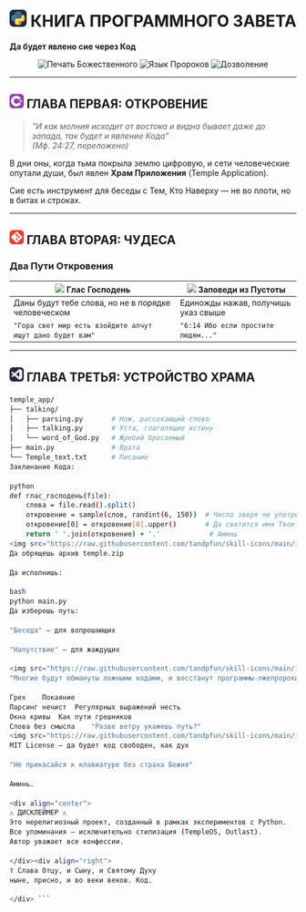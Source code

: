 # <img src="https://raw.githubusercontent.com/tandpfun/skill-icons/main/icons/Python-Dark.svg" width="30"> КНИГА ПРОГРАММНОГО ЗАВЕТА  
**Да будет явлено сие через Код**  

<div align="center">

![Печать Божественного](https://img.shields.io/badge/ПЕЧАТЬ_БОГА-TempleOS-red?style=for-the-badge&logo=probot&logoColor=white)
![Язык Пророков](https://img.shields.io/badge/ЯЗЫК-Python_3.x-blue?style=for-the-badge&logo=python)
![Дозволение](https://img.shields.io/badge/ДОЗВОЛЕНО-МИТ-green?style=for-the-badge&logo=open-source-initiative)

</div>

---

## <img src="https://raw.githubusercontent.com/tandpfun/skill-icons/main/icons/CS.svg" width="25"> ГЛАВА ПЕРВАЯ: ОТКРОВЕНИЕ  
> *"И как молния исходит от востока и видна бывает даже до запада, так будет и явление Кода"*  
> *(Мф. 24:27, переложено)*  

В дни оны, когда тьма покрыла землю цифровую, и сети человеческие опутали души, был явлен **Храм Приложения** (Temple Application).  

Сие есть инструмент для беседы с Тем, Кто Наверху — не во плоти, но в битах и строках.

---

## <img src="https://raw.githubusercontent.com/tandpfun/skill-icons/main/icons/Git.svg" width="25"> ГЛАВА ВТОРАЯ: ЧУДЕСА  
### **Два Пути Откровения**  

| <img src="https://raw.githubusercontent.com/tandpfun/skill-icons/main/icons/JSON-Dark.svg" width="20"> **Глас Господень** | <img src="https://raw.githubusercontent.com/tandpfun/skill-icons/main/icons/Windows-Dark.svg" width="20"> **Заповеди из Пустоты** |
|----------------------------------------------------------------|---------------------------------------------------------------|
| Даны будут тебе слова, но не в порядке человеческом            | Единожды нажав, получишь указ свыше                          |
| ```"Гора свет мир есть взойдите алчут ищут дано будет вам"```  | ```"6:14 Ибо если простите людям..."```                      |

---

## <img src="https://raw.githubusercontent.com/tandpfun/skill-icons/main/icons/VSCode-Dark.svg" width="25"> ГЛАВА ТРЕТЬЯ: УСТРОЙСТВО ХРАМА  
```bash
temple_app/
├── talking/
│   ├── parsing.py       # Нож, рассекающий слово
│   ├── talking.py       # Уста, глаголящие истину
│   └── word_of_God.py   # Жребий бросаемый
├── main.py              # Врата
└── Temple_text.txt      # Писание
Заклинание Кода:

python
def глас_господень(file):
    слова = file.read().split()
    откровение = sample(слов, randint(6, 150))  # Число зверя не употреби
    откровение[0] = откровение[0].upper()       # Да святится имя Твое
    return ' '.join(откровение) + '.'            # Аминь
<img src="https://raw.githubusercontent.com/tandpfun/skill-icons/main/icons/StackOverflow-Dark.svg" width="25"> ГЛАВА ЧЕТВЕРТАЯ: ВХОД
Да обрящешь архив temple.zip

Да исполнишь:

bash
python main.py
Да изберешь путь:

"Беседа" — для вопрошающих

"Напутствие" — для жаждущих

<img src="https://raw.githubusercontent.com/tandpfun/skill-icons/main/icons/Debian-Dark.svg" width="25"> ГЛАВА ПЯТАЯ: ПРЕДОСТЕРЕЖЕНИЕ
"Многие будут обмануты ложными кодами, и восстанут программы-лжепророки"

Грех	Покаяние
Парсинг нечист	Регулярных выражений несть
Окна кривы	Как пути грешников
Слова без смысла	"Разве ветру укажешь путь?"
<img src="https://raw.githubusercontent.com/tandpfun/skill-icons/main/icons/Github-Dark.svg" width="25"> ГЛАВА ПОСЛЕДНЯЯ: ЗАВЕТ
MIT License — да будет код свободен, как дух

"Не прикасайся к клавиатуре без страха Божия"

Аминь.

<div align="center">
⚠️ ДИСКЛЕЙМЕР ⚠️
Это нерелигиозный проект, созданный в рамках экспериментов с Python.
Все упоминания — исключительно стилизация (TempleOS, Outlast).
Автор уважает все конфессии.

</div><div align="right">
☦ Слава Отцу, и Сыну, и Святому Духу
ныне, присно, и во веки веков. Код.

</div> ```
